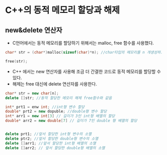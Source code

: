 # C++의 동적 메모리 할당과 해제

## new&delete 연산자
* C언어에서는 동적 메모리를 할당하기 위해서는 malloc, free 함수를 사용했다.
```c++
char* str = (char*)malloc(sizeof(char)*n); //char타입의 메모리를 n 개생성하고 생성된 메모리의 첫 번째 주소를 포인터변수에 저장(=)한다.e

free(str);
```
* C++ 에서는 new 연산자를 사용해 조금 더 간결한 코드로 동적 메모리를 할당할 수 있다.
* 해제는 free 대신에 delete 연산자를 사용한다.
```c++
char* str = new char[n]; 
delete []str; //동적 할당한 메모리 해제 free함수와 같음
```

```c++
int* prt1 = enw int; //int형 변수 할당
double* prt2 = new dopuble; //double형 변수 할당
int* arr1 = new int[3] // 길이가 3인 int형 배열의 할당
double* arr2 = new double[7] // 길이가 7인 double 형 배열의 할당


delete prt1; //앞서 할당한 int형 변수의 소멸
delete ptr2; //앞서 할당한 double형 변수의 소멸
delete []arr1; //앞서 할당한 int형 배열의 소멸
delete []arr2; // 앞서 할당한 double형 배열의 소멸
```
